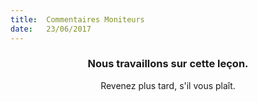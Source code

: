 ```yaml
---
title:  Commentaires Moniteurs
date:   23/06/2017
---
```


### <center>Nous travaillons sur cette leçon.</center>
<center>Revenez plus tard, s'il vous plaît.</center>